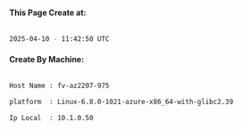 
   
#### This Page Create at:

```bash

2025-04-10 - 11:42:50 UTC

```

#### Create By Machine:

```bash

Host Name : fv-az2207-975

platform  : Linux-6.8.0-1021-azure-x86_64-with-glibc2.39

Ip Local  : 10.1.0.50

```

